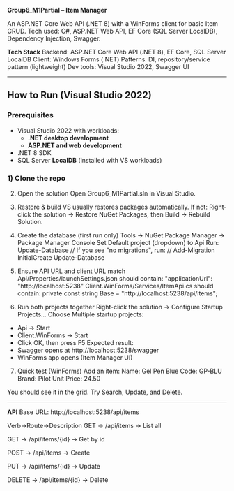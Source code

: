 **Group6_M1Partial – Item Manager**

An ASP.NET Core Web API (.NET 8) with a WinForms client for basic Item CRUD.
Tech used: C#, ASP.NET Web API, EF Core (SQL Server LocalDB), Dependency Injection, Swagger.

**Tech Stack**
Backend: ASP.NET Core Web API (.NET 8), EF Core, SQL Server LocalDB
Client: Windows Forms (.NET)
Patterns: DI, repository/service pattern (lightweight)
Dev tools: Visual Studio 2022, Swagger UI


***********************
## How to Run (Visual Studio 2022)

### Prerequisites
- Visual Studio 2022 with workloads:
  - **.NET desktop development**
  - **ASP.NET and web development**
- .NET 8 SDK
- SQL Server **LocalDB** (installed with VS workloads)

### 1) Clone the repo

2) Open the solution
Open Group6_M1Partial.sln in Visual Studio.

4) Restore & build
VS usually restores packages automatically.
If not: Right-click the solution → Restore NuGet Packages, then Build → Rebuild Solution.

4) Create the database (first run only)
Tools → NuGet Package Manager → Package Manager Console
Set Default project (dropdown) to Api
Run:
  Update-Database
// If you see "no migrations", run: //
  Add-Migration InitialCreate
  Update-Database

5) Ensure API URL and client URL match
Api/Properties/launchSettings.json should contain:
  "applicationUrl": "http://localhost:5238"
Client.WinForms/Services/ItemApi.cs should contain:
  private const string Base = "http://localhost:5238/api/items";

6) Run both projects together
Right-click the solution → Configure Startup Projects…
Choose Multiple startup projects:
  - Api → Start
  - Client.WinForms → Start
- Click OK, then press F5
Expected result:
- Swagger opens at http://localhost:5238/swagger
- WinForms app opens (Item Manager UI)

7) Quick test (WinForms)
Add an item:
Name: Gel Pen Blue
Code: GP-BLU
Brand: Pilot
Unit Price: 24.50

You should see it in the grid. Try Search, Update, and Delete.
***********************

**API**
Base URL: http://localhost:5238/api/items

Verb->Route->Description
GET -> /api/items -> List all  

GET -> /api/items/{id} -> Get by id  

POST -> /api/items -> Create  

PUT -> /api/items/{id} -> Update  

DELETE -> /api/items/{id} -> Delete  

